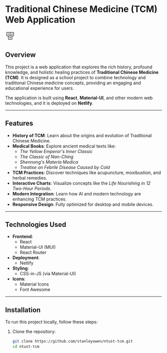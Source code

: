 # Traditional Chinese Medicine (TCM) Web Application

![Project Logo](public/favicon.png)

## Overview

This project is a web application that explores the rich history, profound knowledge, and holistic healing practices of **Traditional Chinese Medicine (TCM)**. It is designed as a school project to combine technology and traditional Chinese medicine concepts, providing an engaging and educational experience for users.

The application is built using **React**, **Material-UI**, and other modern web technologies, and it is deployed on **Netlify**.

---

## Features

- **History of TCM**: Learn about the origins and evolution of Traditional Chinese Medicine.
- **Medical Books**: Explore ancient medical texts like:
  - _The Yellow Emperor's Inner Classic_
  - _The Classic of Nan-Ching_
  - _Shennong's Materia Medica_
  - _Treatise on Febrile Disease Caused by Cold_
- **TCM Practices**: Discover techniques like acupuncture, moxibustion, and herbal remedies.
- **Interactive Charts**: Visualize concepts like the _Life Nourishing in 12 Two-Hour Periods_.
- **Modern Integration**: Learn how AI and modern technology are enhancing TCM practices.
- **Responsive Design**: Fully optimized for desktop and mobile devices.

---

## Technologies Used

- **Frontend**:
  - React
  - Material-UI (MUI)
  - React Router
- **Deployment**:
  - Netlify
- **Styling**:
  - CSS-in-JS (via Material-UI)
- **Icons**:
  - Material Icons
  - Font Awesome

---

## Installation

To run this project locally, follow these steps:

1. Clone the repository:
   ```bash
   git clone https://github.com/stanleyowen/ntust-tcm.git
   cd ntust-tcm
   ```

